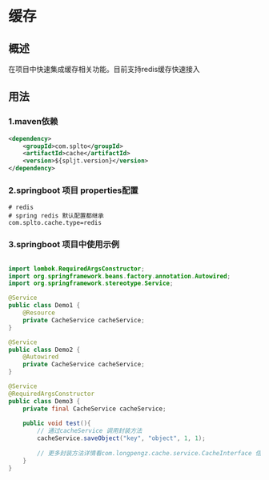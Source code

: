 # 缓存

## 概述
在项目中快速集成缓存相关功能。目前支持redis缓存快速接入

## 用法

### 1.maven依赖
```xml
<dependency>
    <groupId>com.splto</groupId>
    <artifactId>cache</artifactId>
    <version>${spljt.version}</version>
</dependency>
```

### 2.springboot 项目 properties配置
```properties
# redis
# spring redis 默认配置都继承
com.splto.cache.type=redis
```

### 3.springboot 项目中使用示例

```java

import lombok.RequiredArgsConstructor;
import org.springframework.beans.factory.annotation.Autowired;
import org.springframework.stereotype.Service;

@Service
public class Demo1 {
    @Resource
    private CacheService cacheService;
}

@Service
public class Demo2 {
    @Autowired
    private CacheService cacheService;
}

@Service
@RequiredArgsConstructor
public class Demo3 {
    private final CacheService cacheService;
    
    public void test(){
        // 通过cacheService 调用封装方法 
        cacheService.saveObject("key", "object", 1, 1);
        
        // 更多封装方法详情看com.longpengz.cache.service.CacheInterface 信息
    }
}


```

